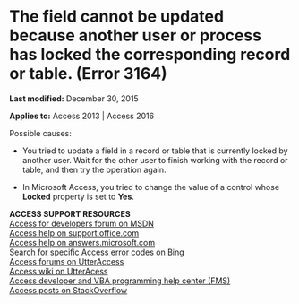 
# The field cannot be updated because another user or process has locked the corresponding record or table. (Error 3164)

 **Last modified:** December 30, 2015

**Applies to:** Access 2013 | Access 2016

Possible causes:



- You tried to update a field in a record or table that is currently locked by another user. Wait for the other user to finish working with the record or table, and then try the operation again.
    
- In Microsoft Access, you tried to change the value of a control whose  **Locked** property is set to **Yes**.
    

 **ACCESS SUPPORT RESOURCES**<br>
[Access for developers forum on MSDN](https://social.msdn.microsoft.com/Forums/office/en-US/home?forum=accessdev)<br>
[Access help on support.office.com](https://support.office.com/search/results?query=Access)<br>
[Access help on answers.microsoft.com](http://answers.microsoft.com/en-us/office/forum/access?page=1&;tab=question&;status=all&;auth=1)<br>
[Search for specific Access error codes on Bing](http://www.bing.com/)<br>
[Access forums on UtterAccess](http://www.utteraccess.com/forum/index.php?act=idx)<br>
[Access wiki on UtterAcess](http://www.utteraccess.com/forum/index.php?act=idx)<br>
[Access developer and VBA programming help center (FMS)](http://www.fmsinc.com/MicrosoftAccess/developer/)<br>
[Access posts on StackOverflow](http://stackoverflow.com/questions/tagged/ms-access)

